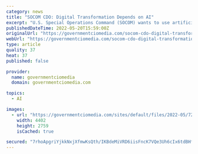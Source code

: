 ```yaml
---
category: news
title: "SOCOM CDO: Digital Transformation Depends on AI"
excerpt: "U.S. Special Operations Command (SOCOM) wants to use artificial intelligence (AI) to enhance data management and digital transformation, according to comments from Chief Data Offi"
publishedDateTime: 2022-05-20T15:59:00Z
originalUrl: "https://governmentciomedia.com/socom-cdo-digital-transformation-depends-ai"
webUrl: "https://governmentciomedia.com/socom-cdo-digital-transformation-depends-ai"
type: article
quality: 37
heat: 37
published: false

provider:
  name: governmentciomedia
  domain: governmentciomedia.com

topics:
  - AI

images:
  - url: "https://governmentciomedia.com/sites/default/files/2022-05/7220098.jpg"
    width: 4402
    height: 2759
    isCached: true

secured: "7rhoApgriYjkkNxjXfmwKsQth/IKBdeMiVRD6iisFncK7VQe3Uh6cIx6tdBHfQLN8wnlZpiQfPXXgg6ic99cod/43P+hf6/T8GaCL0BL2nj17ffSzYnUz7g76KYl6arA3TzRhMOd//o4VQ4yfPdLj4YrvsM5WDyDGo5tCAn0GIZQaWZQE8IVVyvkMlIDDsXeGogIHf6qJNLISzoUbIN5YfVwKuWz/Pv5jH54JIIdN5yCvKK958vfzCqwe/Qt5OMccDOYdzzpF+Wno08HC1BxZtXhgEke3GQD+sSSjZSPHJukhREcyRtdrFoDtlGKT3esV5HrKa+FU6a9s41bT9HujEgmhd++bMNawQTDix5ozrk=;Ehw3bTIVYoYoWO61pJ4hYg=="
---
```


